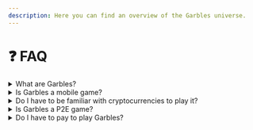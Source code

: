 ```yaml
---
description: Here you can find an overview of the Garbles universe.
---
```


# ❓ FAQ

<details>

<summary>What are Garbles?</summary>

Garbles are cute and funny creatures that originate from garbage. Different garbage types give birth to different garbles species through a process known as "Transmutation". Check how transmutation works on the relative [page](../gameplay/gameplay-overview/transmutation.md).

</details>

<details>

<summary>Is Garbles a mobile game?</summary>

Yes, Garbles is a mobile-first game that will be available on Android and iOS. Join our [**Discord**](https://discord.gg/yKvddrZ25u) if you want to become an early tester and try out the private beta!

</details>

<details>

<summary>Do I have to be familiar with cryptocurrencies to play it?</summary>

Garbles is a crypto game built for everyone, crypto and non-crypto users. Even if you don't know anything about blockchains, you can still play and have fun! If you don't have a crypto wallet, just signup with one of your social accounts and we'll create one for you in the game itself. You will still own and maintain the custody of all your assets (thanks to Web3auth). Easy as that!

</details>

<details>

<summary>Is Garbles a P2E game?</summary>

Completing missions to fight polluting trash monsters or completing daily challenges will get you rewards in the form of game items, NFT or tokens. Garbles is way more than an unsustanable P2E though! We are designing the game economy to balance the fun, incentives and positive impact on the planet.&#x20;

</details>

<details>

<summary>Do I have to pay to play Garbles?</summary>

You can start playing Garbles for free! To make the most out of the game though, a small amount of SOL may be beneficial to get a [transmuter](../gameplay/resources/equipment/transmuters.md) before anybody else or mint the [NFT](../gameplay/resources/consumable/) that you find around. You can either transfer SOL to your game wallet or use the upcoming credit card integrations if you don't own any crypto outside of the game.&#x20;

</details>
